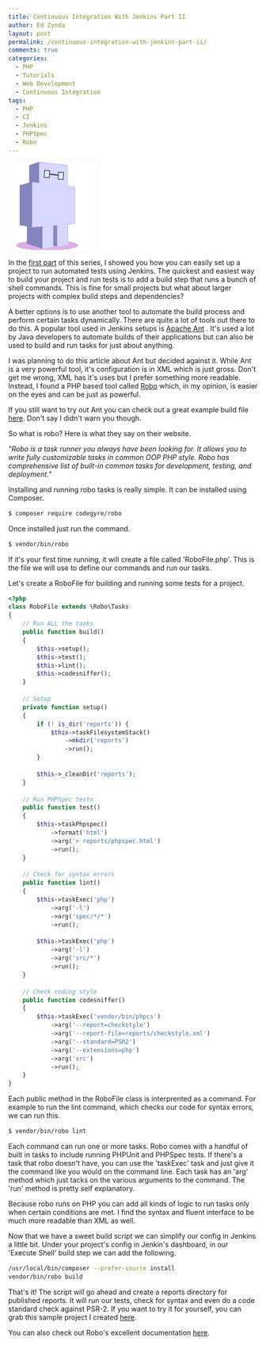 ```yaml
---
title: Continuous Integration With Jenkins Part II
author: Ed Zynda
layout: post
permalink: /continuous-integration-with-jenkins-part-ii/
comments: true
categories:
  - PHP
  - Tutorials
  - Web Development
  - Continuous Integration
tags:
  - PHP
  - CI
  - Jenkins
  - PHPSpec
  - Robo
---
```

![](/images/jenkins-robo.png) 

In the [first part](/continuous-integration-with-jenkins-part-ii/)  of this series, I showed you how you can easily set up a project to run automated tests using Jenkins. The quickest and easiest way to build your project and run tests is to add a build step that runs a bunch of shell commands. This is fine for small projects but what about larger projects with complex build steps and dependencies?

A better options is to use another tool to automate the build process and perform certain tasks dynamically. There are quite a lot of tools out there to do this. A popular tool used in Jenkins setups is [Apache Ant](http://ant.apache.org/) . It's used a lot by Java developers to automate builds of their applications but can also be used to build and run tasks for just about anything.

I was planning to do this article about Ant but decided against it. While Ant is a very powerful tool, it's configuration is in XML which is just gross. Don't get me wrong, XML has it's uses but I prefer something more readable. Instead, I found a PHP based tool called [Robo](http://robo.li)  which, in my opinion, is easier on the eyes and can be just as powerful.

If you still want to try out Ant you can check out a great example build file [here](http://jenkins-php.org/automation.html). Don't say I didn't warn you though.

So what is robo? Here is what they say on their website.

*"Robo is a task runner you always have been looking for. It allows you to write fully customizable tasks in common OOP PHP style. Robo has comprehensive list of built-in common tasks for development, testing, and deployment."*

Installing and running robo tasks is really simple. It can be installed using Composer.

```sh
$ composer require codegyre/robo
```

Once installed just run the command.

```sh
$ vendor/bin/robo
```

If it's your first time running, it will create a file called 'RoboFile.php'. This is the file we will use to define our commands and run our tasks.

Let's create a RoboFile for building and running some tests for a project.

```php
<?php
class RoboFile extends \Robo\Tasks
{
    // Run ALL the tasks
    public function build()
    {
        $this->setup();
        $this->test();
        $this->lint();
        $this->codesniffer();
    }

    // Setup
    private function setup()
    {
        if (! is_dir('reports')) {
            $this->taskFilesystemStack()
                ->mkdir('reports')
                ->run();
        }

        $this->_cleanDir('reports');
    }

    // Run PHPSpec tests
    public function test()
    {
        $this->taskPhpspec()
            ->format('html')
            ->arg('> reports/phpspec.html')
            ->run();
    }

    // Check for syntax errors
    public function lint()
    {
        $this->taskExec('php')
            ->arg('-l')
            ->arg('spec/*/*')
            ->run();

        $this->taskExec('php')
            ->arg('-l')
            ->arg('src/*')
            ->run();
    }

    // Check coding style
    public function codesniffer()
    {
        $this->taskExec('vendor/bin/phpcs')
            ->arg('--report=checkstyle')
            ->arg('--report-file=reports/checkstyle.xml')
            ->arg('--standard=PSR2')
            ->arg('--extensions=php')
            ->arg('src')
            ->run();
    }
}

```

Each public method in the RoboFile class is interprented as a command. For example to run the lint command, which checks our code for syntax errors, we can run this.

```sh
$ vendor/bin/robo lint
```

Each command can run one or more tasks. Robo comes with a handful of built in tasks to include running PHPUnit and PHPSpec tests. If there's a task that robo doesn't have, you can use the 'taskExec' task and just give it the command like you would on the command line. Each task has an 'arg' method which just tacks on the various arguments to the command. The 'run' method is pretty self explanatory.

Because robo runs on PHP you can add all kinds of logic to run tasks only when certain conditions are met. I find the syntax and fluent interface to be much more readable than XML as well.

Now that we have a sweet build script we can simplify our config in Jenkins a little bit. Under your project's config in Jenkin's dashboard, in our 'Execute Shell' build step we can add the following.

```sh
/usr/local/bin/composer --prefer-source install
vendor/bin/robo build
```

That's it! The script will go ahead and create a reports directory for published reports. It will run our tests, check for syntax and even do a code standard check against PSR-2. If you want to try it for yourself, you can grab this sample project I created [here](https://github.com/ezynda3/string-calculator).

You can also check out Robo's excellent documentation [here](http://robo.li/started/).